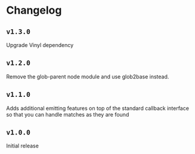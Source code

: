 # Changelog

## `v1.3.0`

Upgrade Vinyl dependency

## `v1.2.0`

Remove the glob-parent node module and use glob2base instead.

## `v1.1.0`

Adds additional emitting features on top of the standard callback interface so that you can handle matches as they are found

## `v1.0.0`

Initial release
